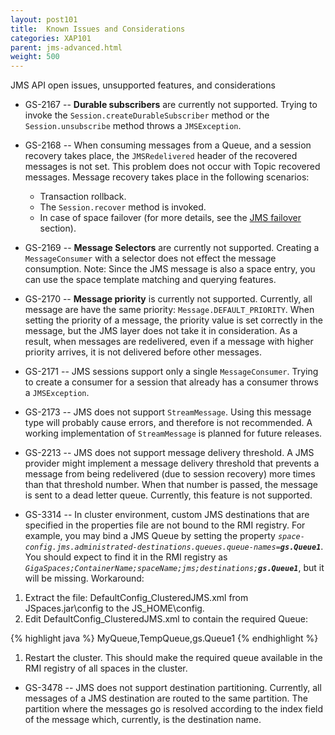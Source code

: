 ```yaml
---
layout: post101
title:  Known Issues and Considerations
categories: XAP101
parent: jms-advanced.html
weight: 500
---
```


JMS API open issues, unsupported features, and considerations



- GS-2167 -- **Durable subscribers** are currently not supported. Trying to invoke the `Session.createDurableSubscriber` method or the `Session.unsubscribe` method throws a `JMSException`.
- GS-2168 -- When consuming messages from a Queue, and a session recovery takes place, the `JMSRedelivered` header of the recovered messages is not set. This problem does not occur with Topic recovered messages.
Message recovery takes place in the following scenarios:
    - Transaction rollback.
    - The `Session.recover` method is invoked.
    - In case of space failover (for more details, see the [JMS failover](./jms-failover.html) section).

- GS-2169 -- **Message Selectors** are currently not supported. Creating a `MessageConsumer` with a selector does not effect the message consumption. Note: Since the JMS message is also a space entry, you can use the space template matching and querying features.
- GS-2170 -- **Message priority** is currently not supported. Currently, all message are have the same priority: `Message.DEFAULT_PRIORITY`. When setting the priority of a message, the priority value is set correctly in the message, but the JMS layer does not take it in consideration.
As a result, when messages are redelivered, even if a message with higher priority arrives, it is not delivered before other messages.

- GS-2171 -- JMS sessions support only a single `MessageConsumer`. Trying to create a consumer for a session that already has a consumer throws a `JMSException`.
- GS-2173 -- JMS does not support `StreamMessage`. Using this message type will probably cause errors, and therefore is not recommended. A working implementation of `StreamMessage` is planned for future releases.
- GS-2213 -- JMS does not support message delivery threshold. A JMS provider might implement a message delivery threshold that prevents a message from being redelivered (due to session recovery) more times than that threshold number. When that number is passed, the message is sent to a dead letter queue. Currently, this feature is not supported.
- GS-3314 -- In cluster environment, custom JMS destinations that are specified in the properties file are not bound to the RMI registry.
For example, you may bind a JMS Queue by setting the property _`space-config.jms.administrated-destinations.queues.queue-names=`_**_`gs.Queue1`_**. You should expect to find it in the RMI registry as _`GigaSpaces;ContainerName;spaceName;jms;destinations;`_**_`gs.Queue1`_**, but it will be missing.
Workaround:

1. Extract the file: DefaultConfig_ClusteredJMS.xml from JSpaces.jar\config to the JS_HOME\config.
1. Edit DefaultConfig_ClusteredJMS.xml to contain the required Queue:

{% highlight java %}
<queues>
    <queue-names>MyQueue,TempQueue,gs.Queue1</queue-names>
</queues>
{% endhighlight %}

1. Restart the cluster.
This should make the required queue available in the RMI registry of all spaces in the cluster.

- GS-3478 -- JMS does not support destination partitioning. Currently, all messages of a JMS destination are routed to the same partition. The partition where the messages go is resolved according to the index field of the message which, currently, is the destination name.
